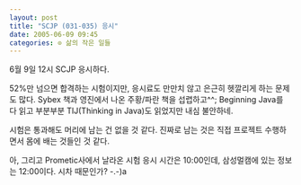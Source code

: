 ```yaml
---
layout: post
title: "SCJP (031-035) 응시"
date: 2005-06-09 09:45
categories: ⊙ 삶의 작은 일들
---
```


6월 9일 12시 SCJP 응시하다.

52%만 넘으면 합격하는 시험이지만, 응시료도 만만치 않고 은근히 헷깔리게 하는 문제도 많다.
Sybex 책과 영진에서 나온 주황/파란 책을 섭렵하고^^; Beginning Java를 다 읽고 부분부분 TIJ(Thinking in Java)도 읽었지만 내심 불안하네.

시험은 통과해도 머리에 남는 건 없을 것 같다.
진짜로 남는 것은 직접 프로젝트 수행하면서 몸에 배는 것들인 것 같다.

아, 그리고 Prometic사에서 날라온 시험 응시 시간은 10:00인데, 삼성멀캠에 있는 정보는 12:00이다. 시차 때문인가? -.-)a

       
